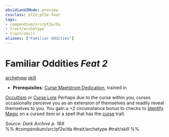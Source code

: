 ```yaml
---
obsidianUIMode: preview
cssclass: pf2e,pf2e-feat
tags:
- compendium/src/pf2e/da
- trait/archetype
- trait/skill
aliases: ["Familiar Oddities"]
---
```

# Familiar Oddities  *Feat 2*  
[archetype](/rules/traits/archetype.md)  [skill](/rules/traits/skill.md)  

- **Prerequisites**: [Curse Maelstrom Dedication](/compendium/feats/curse-maelstrom-dedication-da.md), trained in

[Occultism](/compendium/skills.md#Occultism) or [Curse Lore](/compendium/skills.md#Lore) Perhaps due to the curse within you, curses occasionally perceive you as an extension of themselves and readily reveal themselves to you. You gain a +2 circumstance bonus to checks to [Identify Magic](/rules/actions/identify-magic.md) on a cursed item or a spell that has the [curse](/rules/traits/curse.md) trait.

*Source: Dark Archive p. 169*  
%% #compendium/src/pf2e/da #trait/archetype #trait/skill %%